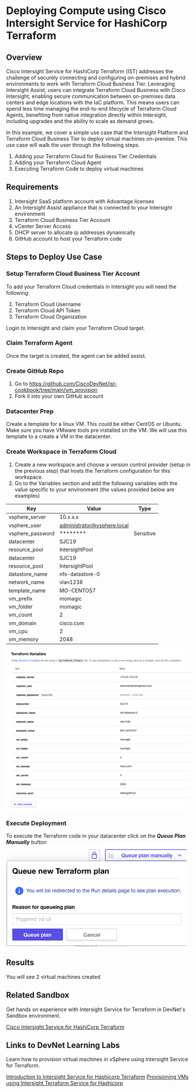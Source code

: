 # Deploying Compute using Cisco Intersight Service for HashiCorp Terraform

## Overview

Cisco Intersight Service for HashiCorp Terraform (IST) addresses the challenge of securely connecting and configuring on-premises and hybrid environments to work with Terraform Cloud Business Tier. Leveraging Intersight Assist, users can integrate Terraform Cloud Business with Cisco Intersight, enabling secure communication between on-premises data centers and edge locations with the IaC platform. This means users can spend less time managing the end-to-end lifecycle of Terraform Cloud Agents, benefiting from native integration directly within Intersight, including upgrades and the ability to scale as demand grows.

In this example, we cover a simple use case that the Intersight Platform and Terraform Cloud Business Tier to deploy virtual machines on-premise. This use case will walk the user through the following steps.

1. Adding your Terraform Cloud for Business Tier Credentials
2. Adding your Terraform Cloud Agent
3. Executing Terraform Code to deploy virtual machines


## Requirements

1. Intersight SaaS platform account with Advantage licenses
2. An Intersight Assist appliance that is connected to your Intersight environment
3. Terraform Cloud Business Tier Account
4. vCenter Server Access
5. DHCP server to allocate ip addresses dynamically
5. GitHub account to host your Terraform code


## Steps to Deploy Use Case


### Setup Terraform Cloud Business Tier Account

To add your Terraform Cloud credentials in Intersight you will need the following:
1. Terraform Cloud Username
2. Terraform Cloud API Token
3. Terraform Cloud Organization

Login to Intersight and claim your Terraform Cloud target.

### Claim Terraform Agent

Once the target is created, the agent can be added assist. 

### Create GitHub Repo

1. Go to https://github.com/CiscoDevNet/ist-cookbook/tree/main/vm_provision
2. Fork it into your own GitHub account

### Datacenter Prep

Create a template for a linux VM. This could be either CentOS or Ubuntu. Make sure you have VMware tools pre installed on the VM. We will use this template to a create a VM in the datacenter.


### Create Workspace in Terraform Cloud

1. Create a new workspace and choose a version control provider (setup in the previous step) that hosts the Terraform configuration for this workspace. 
2. Go to the Variables section and add the following variables with the value specific to your environment (the values provided below are examples)

| Key                |   Value          | Type         |
|--------------------|------------------|--------------|
| vsphere_server | 10.x.x.x||
| vsphere_user | administrator@vsphere.local||
| vsphere_password | ******** | Sensitive |
| datacenter | SJC19 ||
| resource_pool | IntersightPool ||
| datacenter | SJC19 ||
| resource_pool | IntersightPool ||
| datastore_name | nfs-datastore-0 ||
| network_name | vlan1238 ||
| template_name | MO-CENTOS7 ||
| vm_prefix | momagic ||
| vm_folder | momagic ||
| vm_count | 2 ||
| vm_domain | cisco.com ||
| vm_cpu | 2 ||
| vm_memory | 2048 ||

 ![Queue Terraform Plan](images/TFVariables.png)

### Execute Deployment

To execute the Terraform code in your datacenter click on the ***Queue Plan Manually*** button 
    ![Queue Terraform Plan](images/queueTFPlan.png)

## Results

You will see 2 virtual machines created 

## Related Sandbox

Get hands on experience with Intersight Service for Terraform in DevNet's Sandbox environment.

[Cisco Intersight Service for HashiCorp Terraform](https://devnetsandbox.cisco.com/RM/Diagram/Index/055e2dce-fdfd-4d26-a112-72b884ddd7c7?diagramType=Topology)

## Links to DevNet Learning Labs

Learn how to provision virtual machines in vSphere using Intersight Service for Terraform.

[Introduction to Intersight Service for Hashicorp Terraform](https://developer.cisco.com/learning/lab/intersight-01-ist-introduction/step/1)
[Provisioning VMs using Intersight Terraform Service for Hashicorp](https://developer.cisco.com/learning/lab/intersight-02-ist-vm-automation/step/1)



